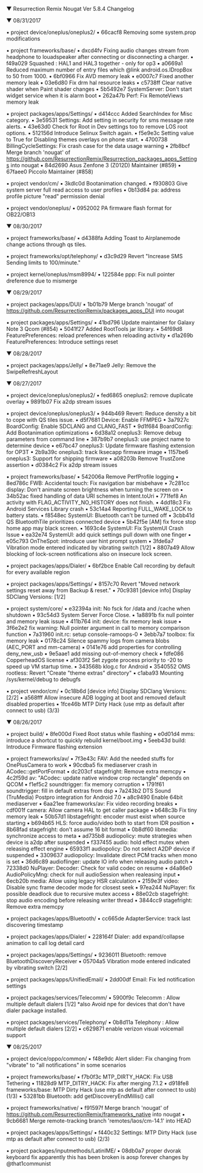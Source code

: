 
 ▼ Resurrection Remix Nougat Ver 5.8.4 Changelog


 ▼ 08/31/2017


 ▪ project device/oneplus/oneplus2/
 ▪ 66cacf8 Removing some system.prop modifications

 ▪ project frameworks/base/
 ▪ dxcd4fv Fixing audio changes stream from headphone to louadspeaker after connecting or disconnecting a charger.
 ▪ f49a029 Squashed : HAL1 and HAL3 together - only for op3
 ▪ a0669a1 Reduced maximum number of entry files which @link android.os.IDropBox to 50 from 1000.
 ▪ 6bf0966 Fix AVD memory leak
 ▪ e0007c7 Fixed another memory leak
 ▪ 03e6d80 Fix drm hal resource leaks
 ▪ c5738ff Clear native shader when Paint shader changes
 ▪ 5b5492e7 SystemServer: Don't start widget service when it is alarm boot
 ▪ 262a47b Perf: Fix RemoteViews memory leak

 ▪ project packages/apps/Settings/
 ▪ d414ccc Added SearchIndex for Misc category.
 ▪ 3e59531 Settings: Add setting in security for sms message rate alerts.
 ▪ 43e63d0 Check for Root in Dev settings too to remove LOS root options.
 ▪ 512156d Introduce Selinux Switch again.
 ▪ f5e9e3c Setting value to True for Disabling themes overlays on phone start. 
 ▪ 4700738 BillingCycleSettings: Fix crash case for the data usage warning
 ▪ 2fb8bcf Merge branch 'nougat' of https://github.com/ResurrectionRemix/Resurrection_packages_apps_Settings into nougat
 ▪ 84d2690 Asus Zenfone 3 (Z012D) Maintainer (#859)
 ▪ 67faee0 Piccolo Maintainer (#858)

 ▪ project vendor/cm/
 ▪ 3kdlc0d Bootanimation changed.
 ▪ f930803 Give system server full read access to user profiles
 ▪ 0b13d84 pa: address profile picture "read" permission denial

 ▪ project vendor/oneplus/
 ▪ 0952002 PA firmware flash format for OB22/OB13

 ▼ 08/30/2017


 ▪ project frameworks/base/
 ▪ d4388fa Adding Toast to Airplanemode change actions through qs tiles.

 ▪ project frameworks/opt/telephony/
 ▪ d3c9d29 Revert "Increase SMS Sending limits to 100/minute."

 ▪ project kernel/oneplus/msm8994/
 ▪ 122584e ppp: Fix null pointer dreference due to mismerge

 ▼ 08/29/2017


 ▪ project packages/apps/DUI/
 ▪ 1b01b79 Merge branch 'nougat' of https://github.com/ResurrectionRemix/packages_apps_DUI into nougat

 ▪ project packages/apps/Settings/
 ▪ 41bd796 Update maintainer for Galaxy Note 3 Qcom (#854)
 ▪ 5041f27 Added RootTools jar library.
 ▪ 54f69d8 FeaturePreferences: reload preferences when reloading activity
 ▪ d1a269b FeaturePreferences: Introduce settings reset

 ▼ 08/28/2017


 ▪ project packages/apps/Jelly/
 ▪ 8e71ae9 Jelly: Remove the SwipeRefreshLayout

 ▼ 08/27/2017


 ▪ project device/oneplus/oneplus2/
 ▪ fed6865 oneplus2: remove duplicate overlay
 ▪ 9891b07 Fix a2dp stream issues

 ▪ project device/oneplus/oneplus3/
 ▪ 944b469 Revert:  Reduce density a bit to cope with QS tiles issue.
 ▪ d5f7681 Device: Enable FFMPEG
 ▪ 3a7927c BoardConfig: Enable SDCLANG and CLANG_FAST
 ▪ 9d1f684 BoardConfig: Add Bootanimation optimizations
 ▪ 6d38a12 oneplus3: Remove debug parameters from command line
 ▪ 387b9b7 oneplus3: use project name to determine device
 ▪ e67bc47 oneplus3: Update firmware flashing extension for OP3T
 ▪ 2b9a39c oneplus3: track lksecapp firmware image
 ▪ 1157be6 oneplus3: Support for shipping firmware
 ▪ a08203b Remove TrustZone assertion
 ▪ d0384c2 Fix a2dp stream issues

 ▪ project frameworks/base/
 ▪ 542006a Remove PerfProfile logging
 ▪ 8ed786c FWB: Accidental touch: Fix navigation bar misbehave
 ▪ 7c281cc display: Don't animate screen brightness when turning the screen on
 ▪ 34b52ac fixed handling of data URI schemes in Intent.toUri
 ▪ 771fef8 An activity with FLAG_ACTIVITY_NO_HISTORY does not finish.
 ▪ 4dd18c3 Fix Android Services Library crash
 ▪ 53c14a4 Reporting FULL_WAKE_LOCK to battery stats.
 ▪ f8548ec SystemUI: Bluetooth can't be turned off
 ▪ 3cbb41d QS BluetoothTile prioritizes connected device
 ▪ 5b42f5e [AM] fix force stop home app may black screen.
 ▪ 1693c4e SystemUI: Fix SystemUI Crash Issue
 ▪ ea32e74 SystemUI: add quick settings pull down with one finger
 ▪ e05c793 OnTheSpot: introduce user hint prompt system
 ▪ 3fde6a7 Vibration mode entered indicated by vibrating switch [1/2]
 ▪ 8807a49 Allow blocking of lock-screen notifications also on insecure lock screen.

 ▪ project packages/apps/Dialer/
 ▪ 6bf2bce Enable Call recording by default for every available region

 ▪ project packages/apps/Settings/
  ▪ 8157c70 Revert "Moved network settings reset away from Backup & reset."
 ▪ 70c9381 [device info] Display SDClang Versions: [1/2]

 ▪ project system/core/
 ▪ e32394a init: No fsck for /data and /cache when shutdown
 ▪ 93c54d3 System Server Force Close.
 ▪ 1a8891b fix null pointer and memory leak issue
 ▪ 411b764 init: device: fix memory leak issue
 ▪ 3f6e2e2 fix warning: Null pointer argument in call to memory comparison function
 ▪ 7a31960 init.rc: setup console-ramoops-0
 ▪ 3ebb7a7 toolbox: fix memory leak
 ▪ 0178c24 Silence spammy logs from camera blobs (AEC_PORT and mm-camera)
 ▪ 0141e76 add properties for controlling deny_new_usb
 ▪ 9e5aae1 add missing out-of-memory check
 ▪ fdfe086 CopperheadOS license
 ▪ af303f2 Set zygote process priority to -20 to speed up VM startup time.
 ▪ 343568b klog.c for Android
 ▪ 3540552 OMS rootless: Revert "Create "theme extras" directory"
 ▪ c1aba93 Mounting /sys/kernel/debug to debugfs

 ▪ project vendor/cm/
 ▪ 0c18b6d [device info] Display SDClang Versions: [2/2]
 ▪ a568fff Allow insecure ADB logging at boot and removed default disabled properties
 ▪ 1fce46b MTP Dirty Hack (use mtp as default after connect to usb) (3/3)

 ▼ 08/26/2017


 ▪ project build/
 ▪ 8fe000d Fixed Root status while flashing
 ▪ e0d01d4 mms: introduce a shortcut to quickly rebuild kernel/boot.img
 ▪ 5eeb43d build: Introduce Firmware flashing extension

 ▪ project frameworks/av/
 ▪ 7f3e43c FAV: Add the needed stuffs for OnePlusCamera to work
 ▪ 90cdba5 fix mediaserver crash in ACodec::getPortFormat
 ▪ dc203cf stagefright: Remove extra memcpy
 ▪ 4c2f59d av: "ACodec: update native window crop rectangle" depends on QCOM
 ▪ f1ef5c2 soundtrigger: fix memory corruption
 ▪ 1791f61 soundtrigger: fill in default extras from dsp
 ▪ 7a243b2 DTS Sound (TruMedia) Postpro integration for Android 7.0
 ▪ a8c9490 Enable 64bit mediaserver
 ▪ 6aa21ee frameworks/av: Fix video recording breaks
 ▪ cdf001f camera: Allow camera HAL to get caller package
 ▪ b648c3b Fix tiny memory leak
 ▪ 50b57d1 libstagefright: encoder must exist when source starting
 ▪ b694b65 HLS: force audio/video both to start from IDR position
 ▪ 8b68fad stagefright: don't assume 16 bit format
 ▪ 0b8df60 libmedia: synchronize access to meta
 ▪ ad735b8 audiopolicy: mute strategies when device is a2dp after suspended
 ▪ f337455 audio: hold effect mutex when releasing effect engine
 ▪ 65933f1 audiopolicy: Do not select A2DP device if suspended
 ▪ 3309637 audiopolicy: Invalidate direct PCM tracks when mono is set
 ▪ 36d6c89 audioflinger: update IO info when releasing audio patch
 ▪ 72338d0 NuPlayer: Decoder: Check for valid codec on resume
 ▪ d4a86e0 AudioPolicyMng: check for null audioSession when realeasing input
 ▪ 6ecb20b media: Allow using legacy HSR calculation
 ▪ 2159e3f video: Disable sync frame decoder mode for closest seek
 ▪ 97ea244 NuPlayer: fix possible deadlock due to recursive mutex access
 ▪ 88e02cb stagefright: stop audio encoding before releasing writer thread
 ▪ 3844cc9 stagefright: Remove extra memcpy

 ▪ project packages/apps/Bluetooth/
 ▪ cc665de AdapterService: track last discovering timestamp

 ▪ project packages/apps/Dialer/
 ▪ 228164f Dialer: add expand/collapse animation to call log detail card

 ▪ project packages/apps/Settings/
 ▪ 9236011 Bluetooth: remove BluetoothDiscoveryReceiver
 ▪ 05704a5 Vibration mode entered indicated by vibrating switch [2/2]

 ▪ project packages/apps/UnifiedEmail/
 ▪ 2dd00df Email: Fix led notification settings

 ▪ project packages/services/Telecomm/
 ▪ 5900f9c Telecomm : Allow multiple default dialers [1/2] *also Avoid npe for devices that don't have dialer package installed.

 ▪ project packages/services/Telephony/
 ▪ 0b8d11a Telephony : Allow multiple default dialers [2/2]
 ▪ c629871 enable verizon visual voicemail support
 
 ▼ 08/25/2017


 ▪ project device/oppo/common/
 ▪ f48e9dc Alert slider: Fix changing from "vibrate" to "all notifications" in some scenarios

 ▪ project frameworks/base/
 ▪ f7b0f3c MTP_DIRTY_HACK: Fix USB Tethering
 ▪ 11828d9 MTP_DITRY_HACK: Fix after merging 7.1.2
 ▪ d918fe8 frameworks/base: MTP Dirty Hack (use mtp as default after connect to usb) (1/3)
 ▪ 53281bb Bluetooth: add getDiscoveryEndMillis() call

 ▪ project frameworks/native/
 ▪ f91597f Merge branch 'nougat' of https://github.com/ResurrectionRemix/frameworks_native into nougat
 ▪ 9cb6681 Merge remote-tracking branch 'remotes/laos/cm-14.1' into HEAD

 ▪ project packages/apps/Settings/
 ▪ f440c32 Settings: MTP Dirty Hack (use mtp as default after connect to usb) (2/3)

 ▪ project packages/inputmethods/LatinIME/
 ▪ 08db0a7 proper dvorak keyboard fix apparently this has been broken is aosp forever changes by @that1communist
